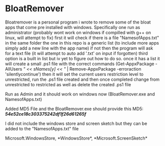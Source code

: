 # BloatRemover
Bloatremover is a personal program i wrote to remove some of the bloat apps that come pre installed with windows.
  Specifically one run as administrator (probably wont work on windows if compilled with g++ on linux, will attempt to fix)
  first it will check if there is a file "NamesofApps.txt" in the same folder the one in this repo is a generic list (to include more apps simply add a new line with the app name)
  if not then the program will ask for a text file (it will attempt to auto add '.txt' on input if forgotten) third option is a built in list but iv yet to figure out how to do so.
  once it has a list it will create a small .ps1 file with the correct commands (Get-AppxPackage -AllUsers *" << sNames[y] << "* | Remove-AppxPackage -erroraction 'silentlycontinue')
  then it will set the current users restriction level to unrestricted, run the .ps1 file created and then once completed change from unrestricted to restricted as well as delete the created .ps1 file

Run as Admin and it should work on windows now (BloatRemover.exe and NamesofApps.txt) 

Added MD5 File and the BloatRemover.exe should provide this MD5: ***54e52ce18c303375242df1f26d61265f***

I did not include the windows store and screen sketch but they can be added to the "NamesofApps.txt" file

Microsoft.WindowsStore, \*WindowsStore\*, \*Microsoft.ScreenSketch\*
